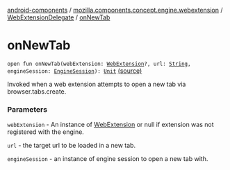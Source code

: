 [android-components](../../index.md) / [mozilla.components.concept.engine.webextension](../index.md) / [WebExtensionDelegate](index.md) / [onNewTab](./on-new-tab.md)

# onNewTab

`open fun onNewTab(webExtension: `[`WebExtension`](../-web-extension/index.md)`?, url: `[`String`](https://kotlinlang.org/api/latest/jvm/stdlib/kotlin/-string/index.html)`, engineSession: `[`EngineSession`](../../mozilla.components.concept.engine/-engine-session/index.md)`): `[`Unit`](https://kotlinlang.org/api/latest/jvm/stdlib/kotlin/-unit/index.html) [(source)](https://github.com/mozilla-mobile/android-components/blob/master/components/concept/engine/src/main/java/mozilla/components/concept/engine/webextension/WebExtensionDelegate.kt#L54)

Invoked when a web extension attempts to open a new tab via
browser.tabs.create.

### Parameters

`webExtension` - An instance of [WebExtension](../-web-extension/index.md) or null if extension
was not registered with the engine.

`url` - the target url to be loaded in a new tab.

`engineSession` - an instance of engine session to open a new tab with.